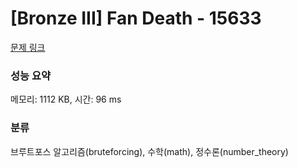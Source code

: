 # [Bronze III] Fan Death - 15633 

[문제 링크](https://www.acmicpc.net/problem/15633) 

### 성능 요약

메모리: 1112 KB, 시간: 96 ms

### 분류

브루트포스 알고리즘(bruteforcing), 수학(math), 정수론(number_theory)

